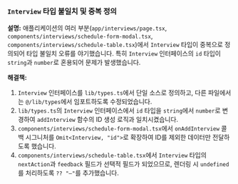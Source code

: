 ### `Interview` 타입 불일치 및 중복 정의

**설명:**
애플리케이션의 여러 부분(`app/interviews/page.tsx`, `components/interviews/schedule-form-modal.tsx`, `components/interviews/schedule-table.tsx`)에서 `Interview` 타입이 중복으로 정의되어 타입 불일치 오류를 야기했습니다. 특히 `Interview` 인터페이스의 `id` 타입이 `string`과 `number`로 혼용되어 문제가 발생했습니다.

**해결책:**
1.  `Interview` 인터페이스를 `lib/types.ts`에서 단일 소스로 정의하고, 다른 파일에서는 `@/lib/types`에서 임포트하도록 수정되었습니다.
2.  `lib/types.ts`의 `Interview` 인터페이스에서 `id` 타입을 `string`에서 `number`로 변경하여 `addInterview` 함수의 ID 생성 로직과 일치시켰습니다.
3.  `components/interviews/schedule-form-modal.tsx`에서 `onAddInterview` 콜백 시그니처를 `Omit<Interview, "id">`로 확장하여 ID를 제외한 데이터만 전달하도록 했습니다.
4.  `components/interviews/schedule-table.tsx`에서 `Interview` 타입의 `nextAction`과 `feedback` 필드가 선택적 필드가 되었으므로, 렌더링 시 `undefined`를 처리하도록 `?? "—"`를 추가했습니다. 